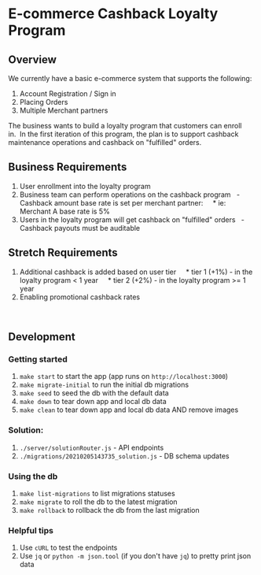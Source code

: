 # E-commerce Cashback Loyalty Program

## Overview
We currently have a basic e-commerce system that supports the following:
1. Account Registration / Sign in
2. Placing Orders
3. Multiple Merchant partners

The business wants to build a loyalty program that customers can enroll in.  In the first iteration of this program, the plan is to support cashback maintenance operations and cashback on "fulfilled" orders.

## Business Requirements
1. User enrollment into the loyalty program
2. Business team can perform operations on the cashback program
  - Cashback amount base rate is set per merchant partner:
    * ie: Merchant A base rate is 5%
3. Users in the loyalty program will get cashback on "fulfilled" orders
  - Cashback payouts must be auditable

## Stretch Requirements
1. Additional cashback is added based on user tier
    * tier 1 (+1%) - in the loyalty program < 1 year
    * tier 2 (+2%) - in the loyalty program >= 1 year
2. Enabling promotional cashback rates

<br />

## Development

### Getting started
1. `make start` to start the app (app runs on `http://localhost:3000`)
2. `make migrate-initial` to run the initial db migrations
3. `make seed` to seed the db with the default data
4. `make down` to tear down app and local db data
5. `make clean` to tear down app and local db data AND remove images

### Solution:
1. `./server/solutionRouter.js` - API endpoints
2. `./migrations/20210205143735_solution.js` - DB schema updates

### Using the db
1. `make list-migrations` to list migrations statuses
2. `make migrate` to roll the db to the latest migration
3. `make rollback` to rollback the db from the last migration

### Helpful tips
1. Use `cURL` to test the endpoints
2. Use `jq` or `python -m json.tool` (if you don't have `jq`) to pretty print json data